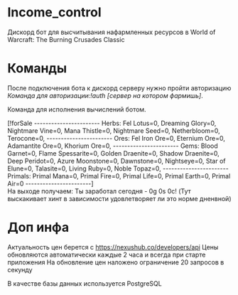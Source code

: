 # Income_control
Дискорд бот для высчитывания нафармленных ресурсов в World of Warcraft: The Burning Crusades Classic
# Команды
После подключения бота к дискорд серверу нужно пройти авторизацию
*Команда для авторизации:!auth [сервер на котором фармишь]*.

Команда для исполнения вычислений ботом.
<div>
[!forSale
-----------------------
Herbs: 
Fel Lotus=0,
Dreaming Glory=0,
Nightmare Vine=0,
Mana Thistle=0,
Nightmare Seed=0,
Netherbloom=0,
Terocone=0,
-----------------------
Ores:
Fel Iron Ore=0,
Eternium Ore=0,
Adamantite Ore=0,
Khorium Ore=0,
-----------------------
Gems:
Blood Garnet=0,
Flame Spessarite=0,
Golden Draenite=0,
Shadow Draenite=0,
Deep Peridot=0,
Azure Moonstone=0,
Dawnstone=0,
Nightseye=0,
Star of Elune=0,
Talasite=0,
Living Ruby=0,
Noble Topaz=0,
-----------------------
Primals:
Primal Mana=0,
Primal Fire=0,
Primal Life=0,
Primal Earth=0,
Primal Air=0
-----------------------]
</div

На выходе получаем:
Ты заработал сегодня - 0g 0s 0c!
(Тут выскакивает хинт в зависимости удовлетворяет ли это норме дненвной)

# Доп инфа
Актуальность цен берется с https://nexushub.co/developers/api
Цены обновляются автоматически каждые 2 часа и всегда при старте приложения
На обновление цен наложено ограничение 20 запросов в секунду

В качестве базы данных используется PostgreSQL

